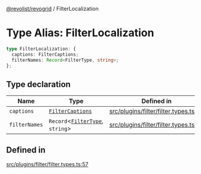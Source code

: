 [@revolist/revogrid](README.md) / FilterLocalization

# Type Alias: FilterLocalization

```ts
type FilterLocalization: {
  captions: FilterCaptions;
  filterNames: Record<FilterType, string>;
};
```

## Type declaration

| Name | Type | Defined in |
| ------ | ------ | ------ |
| `captions` | [`FilterCaptions`](TypeAlias.FilterCaptions.md) | [src/plugins/filter/filter.types.ts:58](https://github.com/revolist/revogrid/blob/834ef2bcc7d11d36bb9e66716a7f07087a633494/src/plugins/filter/filter.types.ts#L58) |
| `filterNames` | `Record`\<[`FilterType`](TypeAlias.FilterType.md), `string`\> | [src/plugins/filter/filter.types.ts:59](https://github.com/revolist/revogrid/blob/834ef2bcc7d11d36bb9e66716a7f07087a633494/src/plugins/filter/filter.types.ts#L59) |

## Defined in

[src/plugins/filter/filter.types.ts:57](https://github.com/revolist/revogrid/blob/834ef2bcc7d11d36bb9e66716a7f07087a633494/src/plugins/filter/filter.types.ts#L57)
